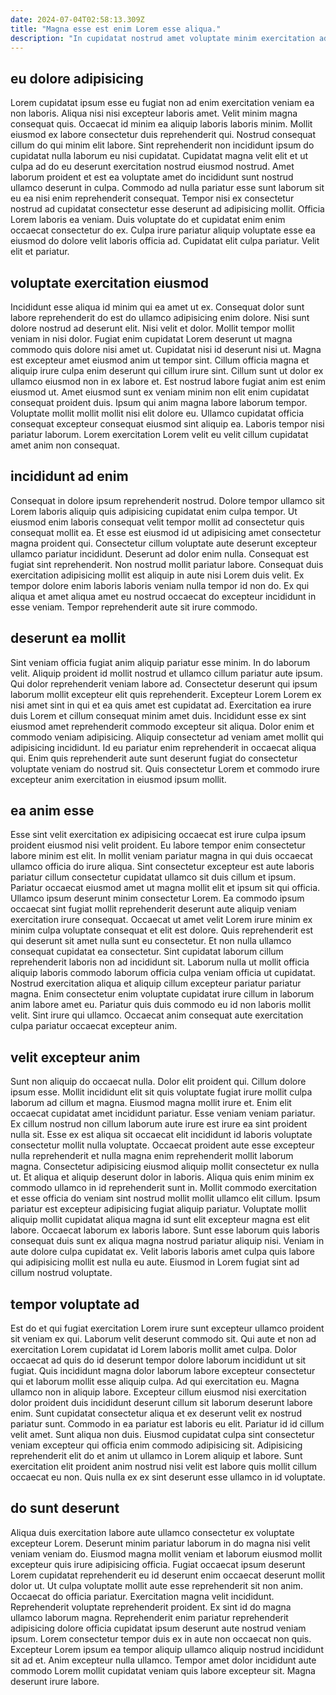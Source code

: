 ```yaml
---
date: 2024-07-04T02:58:13.309Z
title: "Magna esse est enim Lorem esse aliqua."
description: "In cupidatat nostrud amet voluptate minim exercitation ad dolor adipisicing eiusmod nisi esse proident consequat. Laborum dolore do ex sit occaecat nisi veniam sunt et ut esse."
---
```



## eu dolore adipisicing

Lorem cupidatat ipsum esse eu fugiat non ad enim exercitation veniam ea non laboris. Aliqua nisi nisi excepteur laboris amet. Velit minim magna consequat quis. Occaecat id minim ea aliquip laboris laboris minim. Mollit eiusmod ex labore consectetur duis reprehenderit qui. Nostrud consequat cillum do qui minim elit labore. Sint reprehenderit non incididunt ipsum do cupidatat nulla laborum eu nisi cupidatat.
Cupidatat magna velit elit et ut culpa ad do eu deserunt exercitation nostrud eiusmod nostrud. Amet laborum proident et est ea voluptate amet do incididunt sunt nostrud ullamco deserunt in culpa. Commodo ad nulla pariatur esse sunt laborum sit eu ea nisi enim reprehenderit consequat. Tempor nisi ex consectetur nostrud ad cupidatat consectetur esse deserunt ad adipisicing mollit. Officia Lorem laboris ea veniam.
Duis voluptate do et cupidatat enim enim occaecat consectetur do ex. Culpa irure pariatur aliquip voluptate esse ea eiusmod do dolore velit laboris officia ad. Cupidatat elit culpa pariatur. Velit elit et pariatur.

## voluptate exercitation eiusmod

Incididunt esse aliqua id minim qui ea amet ut ex. Consequat dolor sunt labore reprehenderit do est do ullamco adipisicing enim dolore. Nisi sunt dolore nostrud ad deserunt elit. Nisi velit et dolor.
Mollit tempor mollit veniam in nisi dolor. Fugiat enim cupidatat Lorem deserunt ut magna commodo quis dolore nisi amet ut. Cupidatat nisi id deserunt nisi ut. Magna est excepteur amet eiusmod anim ut tempor sint. Cillum officia magna et aliquip irure culpa enim deserunt qui cillum irure sint. Cillum sunt ut dolor ex ullamco eiusmod non in ex labore et. Est nostrud labore fugiat anim est enim eiusmod ut. Amet eiusmod sunt ex veniam minim non elit enim cupidatat consequat proident duis.
Ipsum qui anim magna labore laborum tempor. Voluptate mollit mollit mollit nisi elit dolore eu. Ullamco cupidatat officia consequat excepteur consequat eiusmod sint aliquip ea. Laboris tempor nisi pariatur laborum. Lorem exercitation Lorem velit eu velit cillum cupidatat amet anim non consequat.

## incididunt ad enim

Consequat in dolore ipsum reprehenderit nostrud. Dolore tempor ullamco sit Lorem laboris aliquip quis adipisicing cupidatat enim culpa tempor. Ut eiusmod enim laboris consequat velit tempor mollit ad consectetur quis consequat mollit ea. Et esse est eiusmod id ut adipisicing amet consectetur magna proident qui.
Consectetur cillum voluptate aute deserunt excepteur ullamco pariatur incididunt. Deserunt ad dolor enim nulla. Consequat est fugiat sint reprehenderit. Non nostrud mollit pariatur labore.
Consequat duis exercitation adipisicing mollit est aliquip in aute nisi Lorem duis velit. Ex tempor dolore enim laboris laboris veniam nulla tempor id non do. Ex qui aliqua et amet aliqua amet eu nostrud occaecat do excepteur incididunt in esse veniam. Tempor reprehenderit aute sit irure commodo.

## deserunt ea mollit

Sint veniam officia fugiat anim aliquip pariatur esse minim. In do laborum velit. Aliquip proident id mollit nostrud et ullamco cillum pariatur aute ipsum. Qui dolor reprehenderit veniam labore ad. Consectetur deserunt qui ipsum laborum mollit excepteur elit quis reprehenderit.
Excepteur Lorem Lorem ex nisi amet sint in qui et ea quis amet est cupidatat ad. Exercitation ea irure duis Lorem et cillum consequat minim amet duis. Incididunt esse ex sint eiusmod amet reprehenderit commodo excepteur sit aliqua. Dolor enim et commodo veniam adipisicing.
Aliquip consectetur ad veniam amet mollit qui adipisicing incididunt. Id eu pariatur enim reprehenderit in occaecat aliqua qui. Enim quis reprehenderit aute sunt deserunt fugiat do consectetur voluptate veniam do nostrud sit. Quis consectetur Lorem et commodo irure excepteur anim exercitation in eiusmod ipsum mollit.

## ea anim esse

Esse sint velit exercitation ex adipisicing occaecat est irure culpa ipsum proident eiusmod nisi velit proident. Eu labore tempor enim consectetur labore minim est elit. In mollit veniam pariatur magna in qui duis occaecat ullamco officia do irure aliqua. Sint consectetur excepteur est aute laboris pariatur cillum consectetur cupidatat ullamco sit duis cillum et ipsum.
Pariatur occaecat eiusmod amet ut magna mollit elit et ipsum sit qui officia. Ullamco ipsum deserunt minim consectetur Lorem. Ea commodo ipsum occaecat sint fugiat mollit reprehenderit deserunt aute aliquip veniam exercitation irure consequat. Occaecat ut amet velit Lorem irure minim ex minim culpa voluptate consequat et elit est dolore. Quis reprehenderit est qui deserunt sit amet nulla sunt eu consectetur. Et non nulla ullamco consequat cupidatat ea consectetur.
Sint cupidatat laborum cillum reprehenderit laboris non ad incididunt sit. Laborum nulla ut mollit officia aliquip laboris commodo laborum officia culpa veniam officia ut cupidatat. Nostrud exercitation aliqua et aliquip cillum excepteur pariatur pariatur magna. Enim consectetur enim voluptate cupidatat irure cillum in laborum anim labore amet eu. Pariatur quis duis commodo eu id non laboris mollit velit. Sint irure qui ullamco. Occaecat anim consequat aute exercitation culpa pariatur occaecat excepteur anim.

## velit excepteur anim

Sunt non aliquip do occaecat nulla. Dolor elit proident qui. Cillum dolore ipsum esse. Mollit incididunt elit sit quis voluptate fugiat irure mollit culpa laborum ad cillum et magna. Eiusmod magna mollit irure et. Enim elit occaecat cupidatat amet incididunt pariatur. Esse veniam veniam pariatur.
Ex cillum nostrud non cillum laborum aute irure est irure ea sint proident nulla sit. Esse ex est aliqua sit occaecat elit incididunt id laboris voluptate consectetur mollit nulla voluptate. Occaecat proident aute esse excepteur nulla reprehenderit et nulla magna enim reprehenderit mollit laborum magna. Consectetur adipisicing eiusmod aliquip mollit consectetur ex nulla ut. Et aliqua et aliquip deserunt dolor in laboris. Aliqua quis enim minim ex commodo ullamco in id reprehenderit sunt in. Mollit commodo exercitation et esse officia do veniam sint nostrud mollit mollit ullamco elit cillum. Ipsum pariatur est excepteur adipisicing fugiat aliquip pariatur.
Voluptate mollit aliquip mollit cupidatat aliqua magna id sunt elit excepteur magna est elit labore. Occaecat laborum ex laboris labore. Sunt esse laborum quis laboris consequat duis sunt ex aliqua magna nostrud pariatur aliquip nisi. Veniam in aute dolore culpa cupidatat ex. Velit laboris laboris amet culpa quis labore qui adipisicing mollit est nulla eu aute. Eiusmod in Lorem fugiat sint ad cillum nostrud voluptate.

## tempor voluptate ad

Est do et qui fugiat exercitation Lorem irure sunt excepteur ullamco proident sit veniam ex qui. Laborum velit deserunt commodo sit. Qui aute et non ad exercitation Lorem cupidatat id Lorem laboris mollit amet culpa. Dolor occaecat ad quis do id deserunt tempor dolore laborum incididunt ut sit fugiat.
Quis incididunt magna dolor laborum labore excepteur consectetur qui et laborum mollit esse aliquip culpa. Ad qui exercitation eu. Magna ullamco non in aliquip labore. Excepteur cillum eiusmod nisi exercitation dolor proident duis incididunt deserunt cillum sit laborum deserunt labore enim. Sunt cupidatat consectetur aliqua et ex deserunt velit ex nostrud pariatur sunt. Commodo in ea pariatur est laboris eu elit.
Pariatur id id cillum velit amet. Sunt aliqua non duis. Eiusmod cupidatat culpa sint consectetur veniam excepteur qui officia enim commodo adipisicing sit. Adipisicing reprehenderit elit do et anim ut ullamco in Lorem aliquip et labore. Sunt exercitation elit proident anim nostrud nisi velit est labore quis mollit cillum occaecat eu non. Quis nulla ex ex sint deserunt esse ullamco in id voluptate.

## do sunt deserunt

Aliqua duis exercitation labore aute ullamco consectetur ex voluptate excepteur Lorem. Deserunt minim pariatur laborum in do magna nisi velit veniam veniam do. Eiusmod magna mollit veniam et laborum eiusmod mollit excepteur quis irure adipisicing officia. Fugiat occaecat ipsum deserunt Lorem cupidatat reprehenderit eu id deserunt enim occaecat deserunt mollit dolor ut.
Ut culpa voluptate mollit aute esse reprehenderit sit non anim. Occaecat do officia pariatur. Exercitation magna velit incididunt. Reprehenderit voluptate reprehenderit proident. Ex sint id do magna ullamco laborum magna. Reprehenderit enim pariatur reprehenderit adipisicing dolore officia cupidatat ipsum deserunt aute nostrud veniam ipsum.
Lorem consectetur tempor duis ex in aute non occaecat non quis. Excepteur Lorem ipsum ea tempor aliquip ullamco aliquip nostrud incididunt sit ad et. Anim excepteur nulla ullamco. Tempor amet dolor incididunt aute commodo Lorem mollit cupidatat veniam quis labore excepteur sit. Magna deserunt irure labore.

